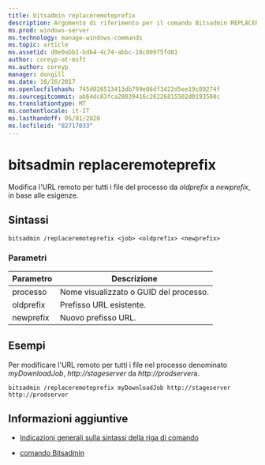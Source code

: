 ```yaml
---
title: bitsadmin replaceremoteprefix
description: Argomento di riferimento per il comando Bitsadmin REPLACEREMOTEPREFIX, che consente di modificare l'URL remoto per tutti i file del processo da *oldprefix* a *newprefix*, se necessario.
ms.prod: windows-server
ms.technology: manage-windows-commands
ms.topic: article
ms.assetid: d0e0abb1-bdb4-4c74-abbc-16c809f5fd81
author: coreyp-at-msft
ms.author: coreyp
manager: dongill
ms.date: 10/16/2017
ms.openlocfilehash: 745d026513413db799e86df3422d5ee19c89274f
ms.sourcegitcommit: ab64dc83fca28039416c26226815502d0193500c
ms.translationtype: MT
ms.contentlocale: it-IT
ms.lasthandoff: 05/01/2020
ms.locfileid: "82717033"
---
```

# <a name="bitsadmin-replaceremoteprefix"></a>bitsadmin replaceremoteprefix

Modifica l'URL remoto per tutti i file del processo da *oldprefix* a *newprefix*, in base alle esigenze.

## <a name="syntax"></a>Sintassi

```
bitsadmin /replaceremoteprefix <job> <oldprefix> <newprefix>
```

### <a name="parameters"></a>Parametri

| Parametro | Descrizione |
| -------------- | -------------- |
| processo | Nome visualizzato o GUID del processo. |
| oldprefix | Prefisso URL esistente. |
| newprefix | Nuovo prefisso URL. |

## <a name="examples"></a>Esempi

Per modificare l'URL remoto per tutti i file nel processo denominato *myDownloadJob*, *http://stageserver* da *http://prodserver*a.

```
bitsadmin /replaceremoteprefix myDownloadJob http://stageserver http://prodserver
```

## <a name="additional-information"></a>Informazioni aggiuntive

- [Indicazioni generali sulla sintassi della riga di comando](command-line-syntax-key.md)

- [comando Bitsadmin](bitsadmin.md)
